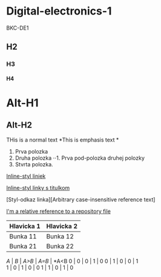 # Digital-electronics-1
BKC-DE1

## H2
### H3
#### H4

Alt-H1
======

Alt-H2
------

THis is a normal text 
*This is emphasis text *

1. Prva polozka
2. Druha polozka
⋅⋅1. Prva pod-polozka druhej polozky
4. Stvrta polozka.

[Inline-styl liniek](https://www.google.com)

[Inline-styl linky s titulkom](https://www.google.com "Google Webstranka")

[Styl-odkaz linka][Arbitrary case-insensitive reference text]

[I'm a relative reference to a repository file](../blob/master/LICENSE)


Hlavicka 1 | Hlavicka 2
------------ | -------------
Bunka 11 | Bunka 12
Bunka 21 | Bunka 22


*A* | *B* | *A>B* |	*A=B* | *A<B
0 |	0 |	0 |	1 |	0
0 |	1 | 0 | 0 | 1 			
1 |	0 | 1 |	0	| 0	
1 |	1 | 0 | 1 |	0	
